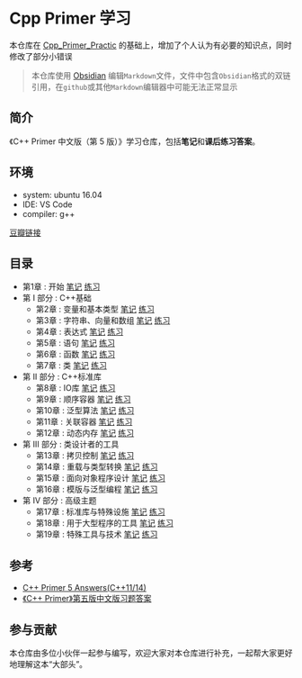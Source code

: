 # Cpp Primer 学习

本仓库在 [Cpp_Primer_Practic](https://github.com/applenob/Cpp_Primer_Practice) 的基础上，增加了个人认为有必要的知识点，同时修改了部分小错误

> 本仓库使用 [Obsidian](https://obsidian.md/) 编辑`Markdown`文件，文件中包含`Obsidian`格式的双链引用，在`github`或其他`Markdown`编辑器中可能无法正常显示


## 简介

《C++ Primer 中文版（第 5 版）》学习仓库，包括**笔记**和**课后练习答案**。

## 环境

- system: ubuntu 16.04
- IDE: VS Code
- compiler: g++

[豆瓣链接](https://book.douban.com/subject/25708312/)

## 目录

- 第1章 : 开始  [笔记](./notes/ch01.md)  [练习](./excersize/ch01.md)
- 第 I 部分 : C++基础
  - 第2章 : 变量和基本类型  [笔记](./notes/ch02.md)  [练习](./excersize/ch02.md)
  - 第3章 : 字符串、向量和数组  [笔记](./notes/ch03.md)  [练习](./excersize/ch03.md)
  - 第4章 : 表达式  [笔记](./notes/ch04.md)  [练习](./excersize/ch04.md)  
  - 第5章 : 语句  [笔记](./notes/ch05.md)  [练习](./excersize/ch05.md)
  - 第6章 : 函数  [笔记](./notes/ch06.md)  [练习](./excersize/ch06.md)
  - 第7章 : 类  [笔记](./notes/ch07.md)  [练习](./excersize/ch07.md)
- 第 II 部分 : C++标准库
  - 第8章 : IO库  [笔记](./notes/ch08.md)  [练习](./excersize/ch08.md)
  - 第9章 : 顺序容器  [笔记](./notes/ch09.md)  [练习](./excersize/ch09.md)
  - 第10章 : 泛型算法  [笔记](./notes/ch10.md)  [练习](./excersize/ch10.md)
  - 第11章 : 关联容器  [笔记](./notes/ch11.md)  [练习](./excersize/ch11.md)
  - 第12章 : 动态内存  [笔记](./notes/ch12.md)  [练习](./excersize/ch12.md)
- 第 III 部分 : 类设计者的工具
  - 第13章 : 拷贝控制   [笔记](./notes/ch13.md)  [练习](./excersize/ch13.md)
  - 第14章 : 重载与类型转换  [笔记](./notes/ch14.md)  [练习](./excersize/ch14.md)
  - 第15章 : 面向对象程序设计  [笔记](./notes/ch15.md)  [练习](./excersize/ch15.md)
  - 第16章 : 模版与泛型编程  [笔记](./notes/ch16.md)  [练习](./excersize/ch16.md)
- 第 IV 部分 : 高级主题
  - 第17章 : 标准库与特殊设施  [笔记](./notes/ch17.md)  [练习](./excersize/ch17.md)
  - 第18章 : 用于大型程序的工具  [笔记](./notes/ch18.md)  [练习](./excersize/ch18.md)
  - 第19章 : 特殊工具与技术  [笔记](./notes/ch19.md)  [练习](./excersize/ch19.md)

## 参考

- [C++ Primer 5 Answers(C++11/14)](https://github.com/Mooophy/Cpp-Primer)
- [《C++ Primer》第五版中文版习题答案](https://github.com/huangmingchuan/Cpp_Primer_Answers)

## 参与贡献

本仓库由多位小伙伴一起参与编写，欢迎大家对本仓库进行补充，一起帮大家更好地理解这本“大部头”。

